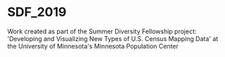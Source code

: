 # SDF_2019
Work created as part of the Summer Diversity Fellowship project: 'Developing and Visualizing New Types of U.S. Census Mapping Data' at the University of Minnesota's Minnesota Population Center
